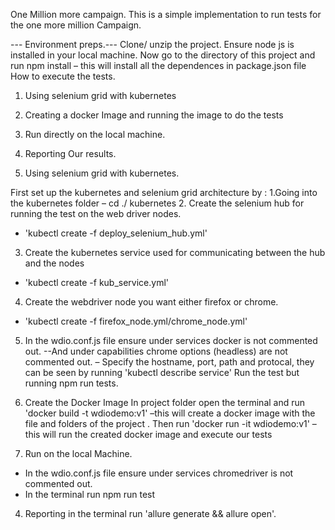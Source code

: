 One Million more campaign.
This is a simple implementation to run tests for the one more million Campaign.

--- Environment preps.---
Clone/ unzip the project.
Ensure node js is installed in your local machine.
Now go to the directory of this project and run npm install – this will install all the dependences in package.json file
How to execute the tests.
1. Using selenium grid with kubernetes
2. Creating a docker Image and running the image to do the tests
3. Run directly on the local machine.
4. Reporting Our results.

1. Using selenium grid with kubernetes.

First set up the kubernetes and selenium grid architecture by :
1.Going into the kubernetes folder
– cd ./ kubernetes
2. Create the selenium hub for running the test on the web driver nodes.
- 'kubectl create -f deploy_selenium_hub.yml'
3. Create the kubernetes service used for communicating between the hub and the nodes
- 'kubectl create -f kub_service.yml'
4. Create the webdriver node you want either firefox or chrome.
- 'kubectl create -f firefox_node.yml/chrome_node.yml'
5. In the wdio.conf.js file ensure under services docker is not commented out.
--And under capabilities chrome options (headless) are not commented out.
– Specify the hostname, port, path and protocal, they can be seen by running 'kubectl describe service'
Run the test but running npm run tests.  

2. Create the Docker Image
In project folder open the terminal and run 'docker build -t wdiodemo:v1' –this will create a docker image with the file and folders of the project .
Then run 'docker run -it wdiodemo:v1' – this will run the created docker image and execute our tests

3. Run on the local Machine.
- In the wdio.conf.js file ensure under services chromedriver is not commented out.
- In the terminal run npm run test


4. Reporting
 in the terminal run 'allure generate && allure open'.
